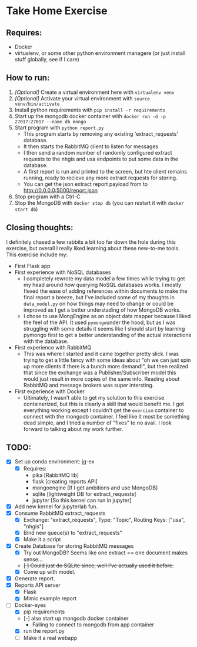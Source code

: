 # Take Home Exercise

## Requires:
* Docker
* virtualenv, or some other python environment managere (or just install stuff globally, see if I care)

## How to run:
1. _[Optional]_ Create a virtual environment here with `virtualenv venv`
2. _[Optional]_ Activate your virtual environment with `source venv/bin/activate`
3. Install python requirements with `pip install -r requirements`
4. Start up the mongodb docker container with `docker run -d -p 27017:27017 --name db mongo`
5. Start program with `python report.py`
    * This program starts by removing any existing 'extract_requests' database.
    * It then starts the RabbitMQ client to listen for messages
    * I then send a random number of randomly configured extract requests to the
      nhgis and usa endpoints to put some data in the database.
    * A first report is run and printed to the screen, but hte client remains running,
      ready to recieve any more extract requests for storing.
    * You can get the json extract report payload from to http://0.0.0.0:5000/report.json
6. Stop program with a Ctrl-C
7. Stop the MongoDB with `docker stop db` (you can restart it with `docker start db`)

## Closing thoughts:

I definitely chased a few rabbits a bit too far down the hole during this exercise, but
overall I really liked learning about these new-to-me tools. This exercise include my:
* First Flask app
* First experience with NoSQL databases
    - I completely rewrote my data model a few times while trying to get my head around
      how querying NoSQL databases works. I mostly flexed the ease of adding references
      within documents to make the final report a breeze, but I've included some of my
      thoughts in `data_model.py` on how things may need to change or could be improved
      as I get a better understading of how MongoDB works.
    - I chose to use MongEngine as an object data mapper because I liked the feel of the
      API. It used `pymongo`under the hood, but as I was struggling with some details it
      seems like I should start by learning pymongo first to get a better understanding
      of the actual interactions with the database.
* First experience with RabbitMQ
    - This was where I started and it came together pretty slick. I was trying to get a
      little fancy with some ideas about "oh we can just spin up more clients if there
      is a bunch more demand!", but then realized that since the exchange was a
      Publisher/Subscriber model this would just result in more copies of the same info.
      Reading about RabbitMQ and message brokers was super intersting.
* First experience with Docker
    - Ultimately, I wasn't able to get my solution to this exercise containerized, but
      this is clearly a skill that would benefit me. I got everything working except I
      couldn't get the `exercism` container to connect with the mongodb container. I
      feel like it most be something dead simple, and I tried a number of "fixes" to no
      avail.
I look forward to talking about my work further.



## TODO:

* [X] Set up conda environment: jg-ex
  * [X] Requires:
    * pika [RabbitMQ lib]
    * flask [creating reports API]
    * mongoengine [If I get ambitions and use MongoDB]
    * sqlite [lightweight DB for extract_requests]
    * jupyter [So this kernel can run in jupyter]
* [X] Add new kernel for jupyterlab fun.
* [X] Consume RabbitMQ extract_requests
  * [X] Exchange: "extract_requests", Type: "Topic", Routing Keys: ["usa", "nhgis"]
  * [X] Bind new queue(s) to "extract_requests"
  * [X] Make it a script
* [X] Create Database for storing RabbitMQ messages
  * [X] Try out MongoDB? Seems like one extract == one document makes sense...
  * ~~[ ] Could just do SQLite since, well I've actually used it before.~~
  * [X] Come up with model.
* [X] Generate report.
* [X] Reports API server
  * [X] Flask
  * [X] Mimic example report
* [ ] Docker-eyes
  * [X] pip requirements
  * [-] also start up mongodb docker container
    - Failing to connect to mongodb from app container
  * [X] run the report.py
  * [ ] Make it a real webapp

